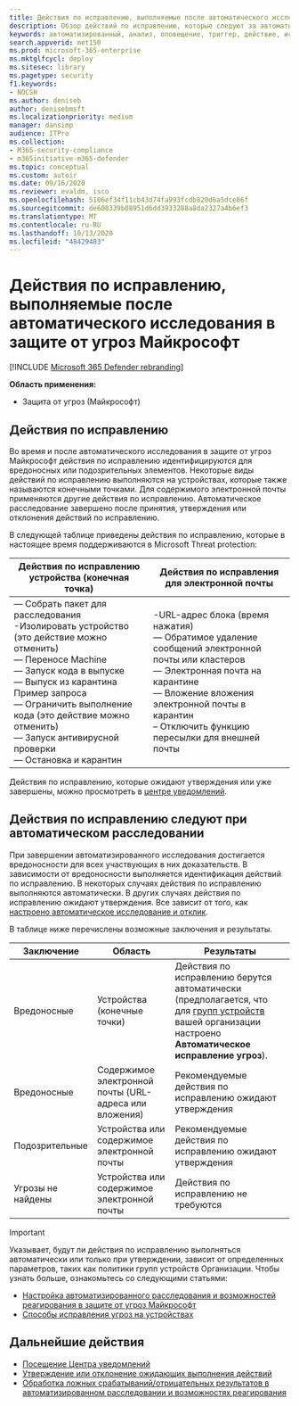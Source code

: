 ```yaml
---
title: Действия по исправлению, выполняемые после автоматического исследования в защите от угроз Майкрософт
description: Обзор действий по исправлению, которые следуют за автоматизированным расследованиям в защите от угроз Майкрософт
keywords: автоматизированный, анализ, оповещение, триггер, действие, исправление
search.appverid: met150
ms.prod: microsoft-365-enterprise
ms.mktglfcycl: deploy
ms.sitesec: library
ms.pagetype: security
f1.keywords:
- NOCSH
ms.author: deniseb
author: denisebmsft
ms.localizationpriority: medium
manager: dansimp
audience: ITPro
ms.collection:
- M365-security-compliance
- m365initiative-m365-defender
ms.topic: conceptual
ms.custom: autoir
ms.date: 09/16/2020
ms.reviewer: evaldm, isco
ms.openlocfilehash: 5106ef34f11cb43d74fa993fcdb820d6a5dce86f
ms.sourcegitcommit: de600339b08951d6dd3933288a8da2327a4b6ef3
ms.translationtype: MT
ms.contentlocale: ru-RU
ms.lasthandoff: 10/13/2020
ms.locfileid: "48429483"
---
```

# <a name="remediation-actions-following-automated-investigations-in-microsoft-threat-protection"></a>Действия по исправлению, выполняемые после автоматического исследования в защите от угроз Майкрософт

[!INCLUDE [Microsoft 365 Defender rebranding](../includes/microsoft-defender.md)]


**Область применения:**
- Защита от угроз (Майкрософт)


## <a name="remediation-actions"></a>Действия по исправлению

Во время и после автоматического исследования в защите от угроз Майкрософт действия по исправлению идентифицируются для вредоносных или подозрительных элементов. Некоторые виды действий по исправлению выполняются на устройствах, которые также называются конечными точками. Для содержимого электронной почты применяются другие действия по исправлению. Автоматическое расследование завершено после принятия, утверждения или отклонения действий по исправлению.

В следующей таблице приведены действия по исправлению, которые в настоящее время поддерживаются в Microsoft Threat protection: 

|Действия по исправлению устройства (конечная точка)  |Действия по исправления для электронной почты  |
|---------|---------|
|— Собрать пакет для расследования <br/>-Изолировать устройство (это действие можно отменить)<br/>— Переносе Machine <br/>— Запуск кода в выпуске <br/>— Выпуск из карантина <br/>Пример запроса <br/>— Ограничить выполнение кода (это действие можно отменить) <br/>— Запуск антивирусной проверки <br/>— Остановка и карантин      |-URL-адрес блока (время нажатия)<br/>— Обратимое удаление сообщений электронной почты или кластеров<br/>— Электронная почта на карантине<br/>— Вложение вложения электронной почты в карантин<br/>– Отключить функцию пересылки для внешней почты          |

Действия по исправлению, которые ожидают утверждения или уже завершены, можно просмотреть в [центре уведомлений](https://docs.microsoft.com/microsoft-365/security/mtp/mtp-action-center).

## <a name="remediation-actions-follow-automated-investigations"></a>Действия по исправлению следуют при автоматическом расследовании

При завершении автоматизированного исследования достигается вредоносности для всех участвующих в них доказательств. В зависимости от вредоносности выполняется идентификация действий по исправлению. В некоторых случаях действия по исправлению выполняются автоматически. В других случаях действия по исправлению ожидают утверждения. Все зависит от того, как [настроено автоматическое исследование и отклик](mtp-configure-auto-investigation-response.md).

В таблице ниже перечислены возможные заключения и результаты.

|Заключение    |Область    |Результаты|
|------|------|------|
|Вредоносные    |Устройства (конечные точки)    |Действия по исправлению берутся автоматически (предполагается, что для [групп устройств](mtp-configure-auto-investigation-response.md#review-or-change-the-automation-level-for-device-groups) вашей организации настроено **Автоматическое исправление угроз**).|
|Вредоносные    |Содержимое электронной почты (URL-адреса или вложения) | Рекомендуемые действия по исправлению ожидают утверждения|
|Подозрительные    |Устройства или содержимое электронной почты |Рекомендуемые действия по исправлению ожидают утверждения|
|Угрозы не найдены    |Устройства или содержимое электронной почты    |Действия по исправлению не требуются|

> [!IMPORTANT]
> Указывает, будут ли действия по исправлению выполняться автоматически или только при утверждении, зависит от определенных параметров, таких как политики групп устройств Организации. Чтобы узнать больше, ознакомьтесь со следующими статьями:
> - [Настройка автоматизированного расследования и возможностей реагирования в защите от угроз Майкрософт](mtp-configure-auto-investigation-response.md)
> - [Способы исправления угроз на устройствах](https://docs.microsoft.com/windows/security/threat-protection/microsoft-defender-atp/automated-investigations)

## <a name="next-steps"></a>Дальнейшие действия

- [Посещение Центра уведомлений](https://docs.microsoft.com/microsoft-365/security/mtp/mtp-action-center)
- [Утверждение или отклонение ожидающих выполнения действий](https://docs.microsoft.com/microsoft-365/security/mtp/mtp-autoir-actions)
- [Обработка ложных срабатываний/отрицательных результатов в автоматизированном расследовании и возможностях реагирования](mtp-autoir-report-false-positives-negatives.md)
